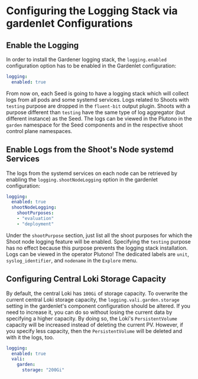 # Configuring the Logging Stack via gardenlet Configurations

## Enable the Logging

In order to install the Gardener logging stack, the `logging.enabled` configuration option has to be enabled in the Gardenlet configuration:
```yaml
logging:
  enabled: true
```

From now on, each Seed is going to have a logging stack which will collect logs from all pods and some systemd services. Logs related to Shoots with `testing` purpose are dropped in the `fluent-bit` output plugin. Shoots with a purpose different than `testing` have the same type of log aggregator (but different instance) as the Seed. The logs can be viewed in the Plutono in the `garden` namespace for the Seed components and in the respective shoot control plane namespaces.

## Enable Logs from the Shoot's Node systemd Services

The logs from the systemd services on each node can be retrieved by enabling the `logging.shootNodeLogging` option in the gardenlet configuration:
```yaml
logging:
  enabled: true
  shootNodeLogging:
    shootPurposes:
    - "evaluation"
    - "deployment"
```

Under the `shootPurpose` section, just list all the shoot purposes for which the Shoot node logging feature will be enabled. Specifying the `testing` purpose has no effect because this purpose prevents the logging stack installation.
Logs can be  viewed in the operator Plutono!
The dedicated labels are `unit`, `syslog_identifier`, and `nodename` in the `Explore` menu.

## Configuring Central Loki Storage Capacity

By default, the central Loki has `100Gi` of storage capacity.
To overwrite the current central Loki storage capacity, the `logging.vali.garden.storage` setting in the gardenlet's component configuration should be altered.
If you need to increase it, you can do so without losing the current data by specifying a higher capacity. By doing so, the Loki's `PersistentVolume` capacity will be increased instead of deleting the current PV.
However, if you specify less capacity, then the `PersistentVolume` will be deleted and with it the logs, too.

```yaml
logging:
  enabled: true
  vali:
    garden:
      storage: "200Gi"
```
